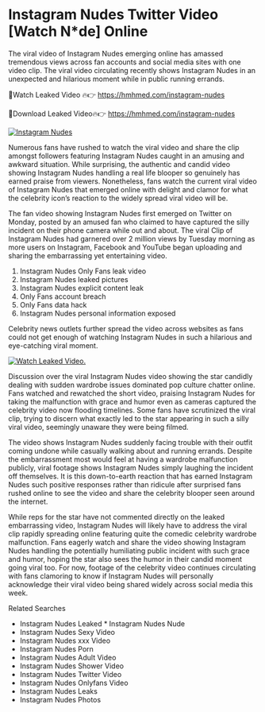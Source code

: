 ﻿# Instagram Nudes Twitter Video [Watch N*de] Online

The viral video of ﻿Instagram Nudes emerging online has amassed tremendous views across fan accounts and social media sites with one video clip. The viral video circulating recently shows ﻿Instagram Nudes in an unexpected and hilarious moment while in public running errands. 

🔴Watch Leaked Video 🔥👉  https://hmhmed.com/instagram-nudes 

🔴Download Leaked Video🔥👉  https://hmhmed.com/instagram-nudes 

[![Instagram Nudes](https://i.imgur.com/dJHk4Zq.gif)](https://hmhmed.com/instagram-nudes)

Numerous fans have rushed to watch the viral video and share the clip amongst followers featuring ﻿Instagram Nudes caught in an amusing and awkward situation. While surprising, the authentic and candid video showing ﻿Instagram Nudes handling a real life blooper so genuinely has earned praise from viewers. Nonetheless, fans watch the current viral video of ﻿Instagram Nudes that emerged online with delight and clamor for what the celebrity icon’s reaction to the widely spread viral video will be.

The fan video showing ﻿Instagram Nudes first emerged on Twitter on Monday, posted by an amused fan who claimed to have captured the silly incident on their phone camera while out and about. The viral Clip of ﻿Instagram Nudes had garnered over 2 million views by Tuesday morning as more users on Instagram, Facebook and YouTube began uploading and sharing the embarrassing yet entertaining video. 

1. ﻿Instagram Nudes Only Fans leak video
2. ﻿Instagram Nudes leaked pictures
3. ﻿Instagram Nudes explicit content leak
4. Only Fans account breach
5. Only Fans data hack
6. ﻿Instagram Nudes personal information exposed

Celebrity news outlets further spread the video across websites as fans could not get enough of watching ﻿Instagram Nudes in such a hilarious and eye-catching viral moment. 

[![Watch Leaked Video.](https://miro.medium.com/v2/resize:fit:828/format:webp/1*cilzJN44JGOrTw9NJCrNHA.gif "Watch Leaked Video")](https://hmhmed.com/instagram-nudes)

Discussion over the viral ﻿Instagram Nudes video showing the star candidly dealing with sudden wardrobe issues dominated pop culture chatter online. Fans watched and rewatched the short video, praising ﻿Instagram Nudes for taking the malfunction with grace and humor even as cameras captured the celebrity video now flooding timelines. Some fans have scrutinized the viral clip, trying to discern what exactly led to the star appearing in such a silly viral video, seemingly unaware they were being filmed.

The video shows ﻿Instagram Nudes suddenly facing trouble with their outfit coming undone while casually walking about and running errands. Despite the embarrassment most would feel at having a wardrobe malfunction publicly, viral footage shows ﻿Instagram Nudes simply laughing the incident off themselves. It is this down-to-earth reaction that has earned ﻿Instagram Nudes such positive responses rather than ridicule after surprised fans rushed online to see the video and share the celebrity blooper seen around the internet.  

While reps for the star have not commented directly on the leaked embarrassing video, ﻿Instagram Nudes will likely have to address the viral clip rapidly spreading online featuring quite the comedic celebrity wardrobe malfunction. Fans eagerly watch and share the video showing ﻿Instagram Nudes handling the potentially humiliating public incident with such grace and humor, hoping the star also sees the humor in their candid moment going viral too. For now, footage of the celebrity video continues circulating with fans clamoring to know if ﻿Instagram Nudes will personally acknowledge their viral video being shared widely across social media this week.

Related Searches
* ﻿Instagram Nudes Leaked
﻿* Instagram Nudes Nude
* ﻿Instagram Nudes Sexy Video
* ﻿Instagram Nudes xxx Video
* ﻿Instagram Nudes Porn
* ﻿Instagram Nudes Adult Video
* ﻿Instagram Nudes Shower Video
* ﻿Instagram Nudes Twitter Video
* ﻿Instagram Nudes Onlyfans Video
* ﻿Instagram Nudes Leaks
* ﻿Instagram Nudes Photos